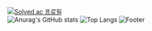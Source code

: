 [![Solved.ac
프로필](http://mazassumnida.wtf/api/v2/generate_badge?boj=audrydhkdwk)](https://solved.ac/audrydhkdwk)
<br>
![Anurag's GitHub stats](https://github-readme-stats.vercel.app/api?username=Recarrdo)
![Top Langs](https://github-readme-stats.vercel.app/api/top-langs/?username=Recarrdo&layout=compact)
![Footer](https://capsule-render.vercel.app/api?type=waving&color=auto&height=200&section=footer)
